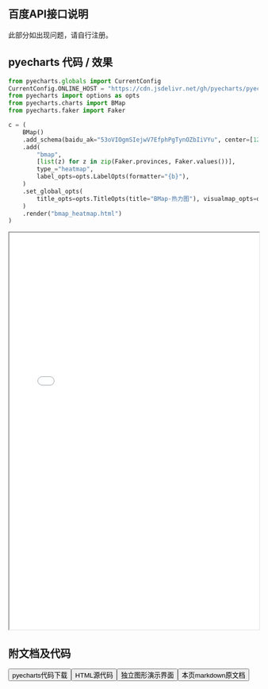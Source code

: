 ## 百度API接口说明

此部分如出现问题，请自行注册。

## pyecharts 代码 / 效果

```python
from pyecharts.globals import CurrentConfig
CurrentConfig.ONLINE_HOST = "https://cdn.jsdelivr.net/gh/pyecharts/pyecharts-assets@latest/assets/"
from pyecharts import options as opts
from pyecharts.charts import BMap
from pyecharts.faker import Faker

c = (
    BMap()
    .add_schema(baidu_ak="53oVIOgmSIejwV7EfphPgTynOZbIiVYu", center=[120.13066322374, 30.240018034923])
    .add(
        "bmap",
        [list(z) for z in zip(Faker.provinces, Faker.values())],
        type_="heatmap",
        label_opts=opts.LabelOpts(formatter="{b}"),
    )
    .set_global_opts(
        title_opts=opts.TitleOpts(title="BMap-热力图"), visualmap_opts=opts.VisualMapOpts()
    )
    .render("bmap_heatmap.html")
)

```

<iframe width="100%" height="800px" src="/pyecharts/BMap/bmap_heatmap.html"></iframe>

## 附文档及代码

<a href="https://cdn.jsdelivr.net/gh/wfy-belief/python/docs/pyecharts/BMap/bmap_heatmap.py"><button class="mybutton">pyecharts代码下载</button></a><a href="https://cdn.jsdelivr.net/gh/wfy-belief/python/docs/pyecharts/BMap/bmap_heatmap.html"><button class="mybutton">HTML源代码</button></a><a href="https://python.wfyblog.cn/pyecharts/BMap/bmap_heatmap.html"><button class="mybutton">独立图形演示界面</button></a><a href="https://cdn.jsdelivr.net/gh/wfy-belief/python/docs/pyecharts/BMap/bmap_heatmap.md"><button class="mybutton">本页markdown原文档</button></a>